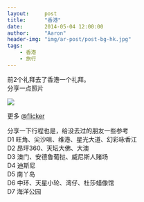 ```yaml
---
layout:     post
title:      "香港"
date:       2014-05-04 12:00:00
author:     "Aaron"
header-img: "img/ar-post/post-bg-hk.jpg"
tags:
    - 香港
    - 旅行
---
```


前2个礼拜去了香港一个礼拜。  
分享一点照片 

[![](https://farm3.staticflickr.com/2939/14006514206_ee71b78676.jpg)](https://flic.kr/p/nkH3Gf)


更多 [@flicker](https://www.flickr.com/photos/111992453@N02/sets/72157644340645832)

分享一下行程也是，给没去过的朋友一些参考  
D1 旺角、尖沙咀、维港、星光大道、幻彩咏香江  
D2 昂坪360、天坛大佛、大澳  
D3 澳门、安德鲁葡挞、威尼斯人赌场  
D4 迪斯尼  
D5 南丫岛  
D6 中环、天星小轮、湾仔、杜莎蜡像馆  
D7 海洋公园